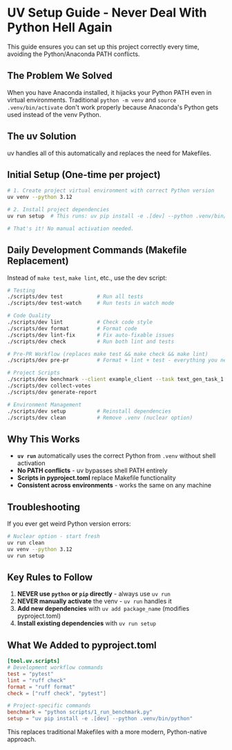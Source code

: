 # UV Setup Guide - Never Deal With Python Hell Again

This guide ensures you can set up this project correctly every time, avoiding the Python/Anaconda PATH conflicts.

## The Problem We Solved

When you have Anaconda installed, it hijacks your Python PATH even in virtual environments. Traditional `python -m venv` and `source .venv/bin/activate` don't work properly because Anaconda's Python gets used instead of the venv Python.

## The uv Solution

uv handles all of this automatically and replaces the need for Makefiles.

## Initial Setup (One-time per project)

```bash
# 1. Create project virtual environment with correct Python version
uv venv --python 3.12

# 2. Install project dependencies 
uv run setup  # This runs: uv pip install -e .[dev] --python .venv/bin/python

# That's it! No manual activation needed.
```

## Daily Development Commands (Makefile Replacement)

Instead of `make test`, `make lint`, etc., use the dev script:

```bash
# Testing
./scripts/dev test           # Run all tests
./scripts/dev test-watch     # Run tests in watch mode

# Code Quality  
./scripts/dev lint           # Check code style
./scripts/dev format         # Format code
./scripts/dev lint-fix       # Fix auto-fixable issues
./scripts/dev check          # Run both lint and tests

# Pre-PR Workflow (replaces make test && make check && make lint)
./scripts/dev pre-pr         # Format + lint + test - everything you need!

# Project Scripts
./scripts/dev benchmark --client example_client --task text_gen_task_1
./scripts/dev collect-votes
./scripts/dev generate-report

# Environment Management
./scripts/dev setup          # Reinstall dependencies
./scripts/dev clean          # Remove .venv (nuclear option)
```

## Why This Works

- **`uv run`** automatically uses the correct Python from `.venv` without shell activation
- **No PATH conflicts** - uv bypasses shell PATH entirely
- **Scripts in pyproject.toml** replace Makefile functionality
- **Consistent across environments** - works the same on any machine

## Troubleshooting

If you ever get weird Python version errors:

```bash
# Nuclear option - start fresh
uv run clean
uv venv --python 3.12
uv run setup
```

## Key Rules to Follow

1. **NEVER use `python` or `pip` directly** - always use `uv run`
2. **NEVER manually activate** the venv - `uv run` handles it
3. **Add new dependencies** with `uv add package_name` (modifies pyproject.toml)
4. **Install existing dependencies** with `uv run setup`

## What We Added to pyproject.toml

```toml
[tool.uv.scripts]
# Development workflow commands
test = "pytest"
lint = "ruff check"
format = "ruff format"
check = ["ruff check", "pytest"]

# Project-specific commands  
benchmark = "python scripts/1_run_benchmark.py"
setup = "uv pip install -e .[dev] --python .venv/bin/python"
```

This replaces traditional Makefiles with a more modern, Python-native approach.